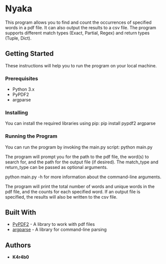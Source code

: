 # Nyaka

This program allows you to find and count the occurrences of specified words in a pdf file. It can also output the results to a csv file. The program supports different match types (Exact, Partial, Regex) and return types (Tuple, Dict).

## Getting Started

These instructions will help you to run the program on your local machine.

### Prerequisites

- Python 3.x
- PyPDF2
- argparse

### Installing

You can install the required libraries using pip: pip install pypdf2 argparse

### Running the Program

You can run the program by invoking the main.py script: python main.py

The program will prompt you for the path to the pdf file, the word(s) to search for, and the path for the output file (if desired). The match_type and return_type can be passed as optional arguments.

python main.py -h for more information about the command-line arguments.

The program will print the total number of words and unique words in the pdf file, and the counts for each specified word. If an output file is specified, the results will also be written to the csv file.

## Built With

- [PyPDF2](https://pythonhosted.org/PyPDF2/) - A library to work with pdf files
- [argparse](https://docs.python.org/3/library/argparse.html) - A library for command-line parsing

## Authors

- **K4r4b0**
